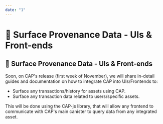 ```yaml
---
date: "1"
---
```

# 👑 Surface Provenance Data - UIs & Front-ends

## 👑 Surface Provenance Data - UIs & Front-ends

Soon, on CAP's release (first week of November), we will share in-detail guides and documentation on how to integrate CAP into UIs/Frontends to:

- Surface any transactions/history for assets using CAP.
- Surface any transaction data related to users/specific assets.

This will be done using the CAP-js library, that will allow any frontend to communicate with CAP's main canister to query data from any integrated asset.